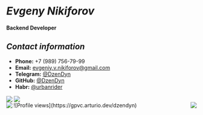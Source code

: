 # *Evgeny Nikiforov*
**Backend Developer**

## *Contact information*
* **Phone:** +7 (989) 756-79-99
* **Email:** evgeniy.v.nikiforov@gmail.com
* **Telegram:** [@DzenDyn](https://t.me/dzendyn) 
* **GitHub:** [@DzenDyn](https://github.com/dzendyn)
* **Habr:** [@urbanrider](https://habr.com/ru/users/urbanrider/)  



<img align="center" src="https://github-readme-stats.vercel.app/api?username=dzendyn&show_icons=true&theme=vue&count_private=true" />

<img align="center" src="https://github-readme-stats.vercel.app/api/top-langs/?username=dzendyn&show_icons=true&theme=vue&layout=compact" />

<div>
  <a href="https://github.com/dzendyn/baseBackend">
    <img align="left" src="https://github-readme-stats.vercel.app/api/pin/?username=dzendyn&repo=baseBackend" />
  </a>
  <a href="https://github.com/dzendyn/zen-cf-ddns">
    <img align="right" src="https://github-readme-stats.vercel.app/api/pin/?username=dzendyn&repo=zen-cf-ddns" />
  </a>
</div>

<div align="left">
![Profile views](https://gpvc.arturio.dev/dzendyn)
</div>
<!--

[![Github stats](https://github-readme-stats.vercel.app/api?username=dzendyn&show_icons=true&theme=vue&count_private=true)](https://github.com/dzendyn)
[![Top Langs](https://github-readme-stats.vercel.app/api/top-langs/?username=dzendyn&show_icons=true&theme=vue&layout=compact)](https://github.com/dzendyn)

**DzenDyn/DzenDyn** is a ✨ _special_ ✨ repository because its `README.md` (this file) appears on your GitHub profile.

Here are some ideas to get you started:

- 🔭 I’m currently working on ...
- 🌱 I’m currently learning ...
- 👯 I’m looking to collaborate on ...
- 🤔 I’m looking for help with ...
- 💬 Ask me about ...
- 📫 How to reach me: ...
- 😄 Pronouns: ...
- ⚡ Fun fact: ...
-->
